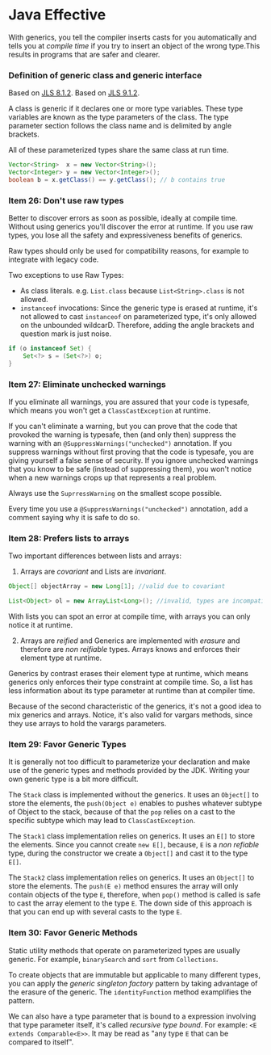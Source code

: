 # Java Effective

With generics, you tell the compiler inserts casts for you automatically and tells you at *compile time* if you try to insert an object of the wrong type.This results in programs that are safer and clearer.

### Definition of generic class and generic interface
Based on [JLS 8.1.2](https://docs.oracle.com/javase/specs/jls/se8/html/jls-8.html#jls-8.1.2).
Based on [JLS 9.1.2](https://docs.oracle.com/javase/specs/jls/se8/html/jls-9.html#jls-9.1.2).

A class is generic if it declares one or more type variables. These type variables are known as the type parameters of the class. The type parameter section follows the class name and is delimited by angle brackets. 

All of these parameterized types share the same class at run time.

``` java
Vector<String>  x = new Vector<String>();
Vector<Integer> y = new Vector<Integer>();
boolean b = x.getClass() == y.getClass(); // b contains true
```

### Item 26: Don't use raw types
Better to discover errors as soon as possible, ideally at compile time. Without using generics you'll discover the error at runtime. If you use raw types, you lose all the safety and expressiveness benefits of generics. 

Raw types should only be used for compatibility reasons, for example to integrate with legacy code.

Two exceptions to use Raw Types:
* As class literals. e.g. `List.class` because `List<String>.class` is not allowed.
* `instanceof` invocations: Since the generic type is erased at runtime, it's not allowed to cast `instanceof` on parameterized type, it's only allowed on the unbounded wildcarD. Therefore, adding the angle brackets and question mark is just noise.

```java
if (o instanceof Set) {
	Set<?> s = (Set<?>) o;
} 
```

### Item 27: Eliminate unchecked warnings
If you eliminate all warnings, you are assured that your code is typesafe, which means you won't get a `ClassCastException` at runtime.

If you can't eliminate a warning, but you can prove that the code that provoked the warning is typesafe, then (and only then) suppress the warning with an `@SuppressWarnings("unchecked")` annotation.
If you suppress warnings without first proving that the code is typesafe, you are giving yourself a false sense of security. If you ignore unchecked warnings that you know to be safe (instead of suppressing them), you won't notice when a new warnings crops up that represents a real problem.

Always use the `SuprressWarning` on the smallest scope possible.

Every time you use a `@SuppressWarnings("unchecked")` annotation, add a comment saying why it is safe to do so.

### Item 28: Prefers lists to arrays
Two important differences between lists and arrays:
1. Arrays are *covariant* and Lists are *invariant*.

```java
Object[] objectArray = new Long[1]; //valid due to covariant

List<Object> ol = new ArrayList<Long>(); //invalid, types are incompatible
```

With lists you can spot an error at compile time, with arrays you can only notice it at runtime.
 
2. Arrays are *reified* and Generics are implemented with *erasure* and therefore are *non reifiable* types.
Arrays knows and enforces their element type at runtime.

Generics by contrast erases their element type at runtime, which means generics only enforces their type constraint at compile time. So, a list has less information about its type parameter at runtime than at compiler time.

Because of the second characteristic of the generics, it's not a good idea to mix generics and arrays. Notice, it's also valid for vargars methods, since they use arrays to hold the varargs parameters.

### Item 29: Favor Generic Types
It is generally not too difficult to parameterize your declaration and make use of the generic types and methods provided by the JDK. Writing your own generic type is a bit more difficult.

The `Stack` class is implemented without the generics. It uses an `Object[]` to store the elements, the `push(Object e)` enables to pushes whatever subtype of Object to the stack, because of that the `pop` relies on a cast to the specific subtype which may lead to `ClassCastException`. 

The `Stack1` class implementation relies on generics. It uses an `E[]` to store the elements. Since you cannot create `new E[]`, because, `E` is a *non refiable* type, during the constructor we create a `Object[]` and cast it to the type `E[]`.

The `Stack2` class implementation relies on generics. It uses an `Object[]` to store the elements. The `push(E e)` method ensures the array will only contain objects of the type `E`, therefore, when `pop()` method is called is safe to cast the array element to the type `E`. The down side of this approach is that you can end up with several casts to the type `E`.

### Item 30: Favor Generic Methods
Static utility methods that operate on parameterized types are usually generic. For example, `binarySearch` and `sort` from `Collections`.

To create objects that are immutable but applicable to many different types, you can apply the *generic singleton factory* pattern by taking advantage of the erasure of the generic. The `identityFunction` method examplifies the pattern.

We can also have a type parameter that is bound to a expression involving that type parameter itself, it's called *recursive type bound*. For example: `<E extends Comparable<E>>`. It may be read as "any type `E` that can be compared to itself".
